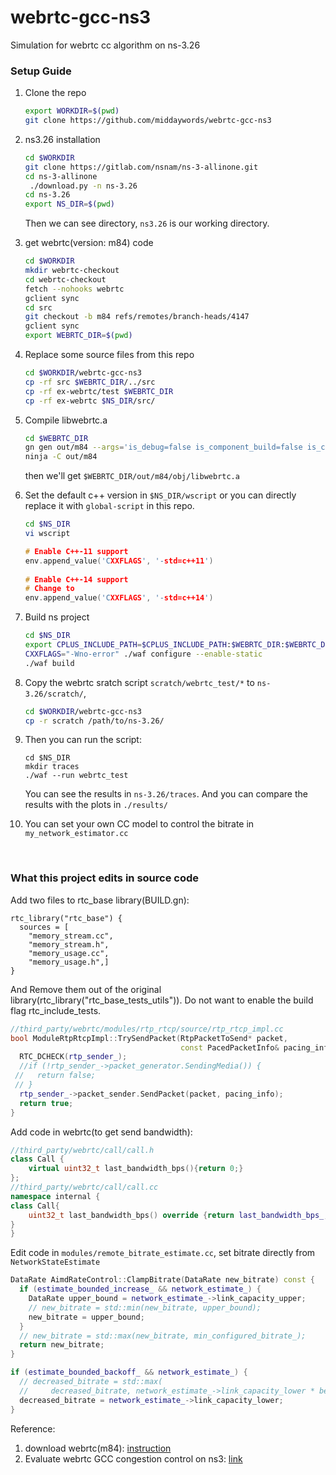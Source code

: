 # webrtc-gcc-ns3

Simulation for webrtc cc algorithm on ns-3.26



### Setup Guide

1. Clone the repo

   ```sh
   export WORKDIR=$(pwd)
   git clone https://github.com/middaywords/webrtc-gcc-ns3
   ```

   

2. ns3.26 installation

   ```sh
   cd $WORKDIR
   git clone https://gitlab.com/nsnam/ns-3-allinone.git
   cd ns-3-allinone
    ./download.py -n ns-3.26
   cd ns-3.26
   export NS_DIR=$(pwd)
   ```

   Then we can see  directory, `ns3.26` is our working directory.

3. get webrtc(version: m84) code

   ```sh
   cd $WORKDIR
   mkdir webrtc-checkout
   cd webrtc-checkout
   fetch --nohooks webrtc
   gclient sync
   cd src
   git checkout -b m84 refs/remotes/branch-heads/4147
   gclient sync
   export WEBRTC_DIR=$(pwd)
   ```

4. Replace some source files from this repo 

   ```sh
   cd $WORKDIR/webrtc-gcc-ns3
   cp -rf src $WEBRTC_DIR/../src
   cp -rf ex-webrtc/test $WEBRTC_DIR
   cp -rf ex-webrtc $NS_DIR/src/
   ```

5. Compile libwebrtc.a 

   ```sh
   cd $WEBRTC_DIR
   gn gen out/m84 --args='is_debug=false is_component_build=false is_clang=false rtc_include_tests=false rtc_use_h264=true rtc_enable_protobuf=false use_rtti=true use_custom_libcxx=false treat_warnings_as_errors=false use_ozone=true'
   ninja -C out/m84
   ```

   then we'll get `$WEBRTC_DIR/out/m84/obj/libwebrtc.a`

6. Set the default c++ version in `$NS_DIR/wscript` or you can directly replace it with `global-script` in this repo.

   ```sh
   cd $NS_DIR
   vi wscript
   ```

   ```c++
   # Enable C++-11 support
   env.append_value('CXXFLAGS', '-std=c++11')
    
   # Enable C++-14 support
   # Change to 
   env.append_value('CXXFLAGS', '-std=c++14')
   ```

7. Build ns project

   ```sh
   cd $NS_DIR
   export CPLUS_INCLUDE_PATH=$CPLUS_INCLUDE_PATH:$WEBRTC_DIR:$WEBRTC_DIR/third_party/abseil-cpp
   CXXFLAGS="-Wno-error" ./waf configure --enable-static
   ./waf build
   ```

8. Copy the webrtc sratch script `scratch/webrtc_test/*` to `ns-3.26/scratch/`, 

   ```sh
   cd $WORKDIR/webrtc-gcc-ns3
   cp -r scratch /path/to/ns-3.26/
   ```

9. Then you can run the script:

   ```shell
   cd $NS_DIR
   mkdir traces
   ./waf --run webrtc_test
   ```

   You can see the results in `ns-3.26/traces`. And you can compare the results with the plots in `./results/`

10. You can set your own CC model to control the bitrate in `my_network_estimator.cc`

    


​    

 ### What this project edits in source code

Add two files to rtc_base library(BUILD.gn):  

```
rtc_library("rtc_base") {
  sources = [
    "memory_stream.cc",
    "memory_stream.h",
    "memory_usage.cc",
    "memory_usage.h",]
}
```

And Remove them out of the original library(rtc_library("rtc_base_tests_utils")).  Do not want to enable the build flag rtc_include_tests.  

```c++
//third_party/webrtc/modules/rtp_rtcp/source/rtp_rtcp_impl.cc   
bool ModuleRtpRtcpImpl::TrySendPacket(RtpPacketToSend* packet,  
                                      const PacedPacketInfo& pacing_info) {  
  RTC_DCHECK(rtp_sender_);  
  //if (!rtp_sender_->packet_generator.SendingMedia()) {   
 //   return false;  
 // }  
  rtp_sender_->packet_sender.SendPacket(packet, pacing_info);  
  return true;  
}
```

Add code in webrtc(to get send bandwidth):  

```c++
//third_party/webrtc/call/call.h  
class Call {  
	virtual uint32_t last_bandwidth_bps(){return 0;}  
};  
//third_party/webrtc/call/call.cc  
namespace internal {  
class Call{
	uint32_t last_bandwidth_bps() override {return last_bandwidth_bps_;}  
}
}  
```

Edit code in `modules/remote_bitrate_estimate.cc`, set bitrate directly from `NetworkStateEstimate`

```c++
DataRate AimdRateControl::ClampBitrate(DataRate new_bitrate) const {
  if (estimate_bounded_increase_ && network_estimate_) {
    DataRate upper_bound = network_estimate_->link_capacity_upper;
    // new_bitrate = std::min(new_bitrate, upper_bound);
    new_bitrate = upper_bound;
  }
  // new_bitrate = std::max(new_bitrate, min_configured_bitrate_);
  return new_bitrate;
}
```

```c++
if (estimate_bounded_backoff_ && network_estimate_) {
  // decreased_bitrate = std::max(
  //     decreased_bitrate, network_estimate_->link_capacity_lower * beta_);
  decreased_bitrate = network_estimate_->link_capacity_lower;
}
```





Reference: 

1. download webrtc(m84):  [instruction](https://mediasoup.org/documentation/v3/libmediasoupclient/installation/)
2. Evaluate webrtc GCC congestion control on ns3: [link](https://blog.csdn.net/u010643777/article/details/107237315)


